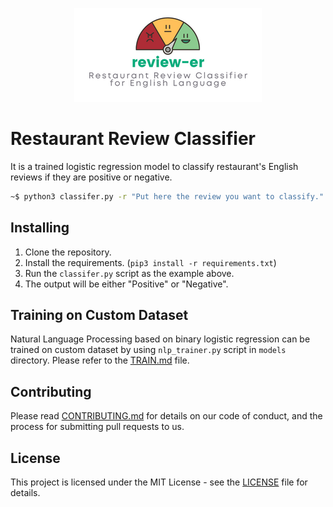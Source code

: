 <p align="center">
  <img src="docs/banner.png">
</p>

# Restaurant Review Classifier
It is a trained logistic regression model to classify restaurant's English reviews if they are positive or negative.

```bash
~$ python3 classifer.py -r "Put here the review you want to classify."
```

## Installing
1. Clone the repository.
2. Install the requirements. (`pip3 install -r requirements.txt`)
3. Run the `classifer.py` script as the example above.
4. The output will be either "Positive" or "Negative".

## Training on Custom Dataset
Natural Language Processing based on binary logistic regression can be trained on custom dataset by using `nlp_trainer.py` script in `models` directory. Please refer to the [TRAIN.md](docs/train.md) file.

## Contributing
Please read [CONTRIBUTING.md](docs/CONTRIBUTING.md) for details on our code of conduct, and the process for submitting pull requests to us.

## License
This project is licensed under the MIT License - see the [LICENSE](docs/LICENSE) file for details.